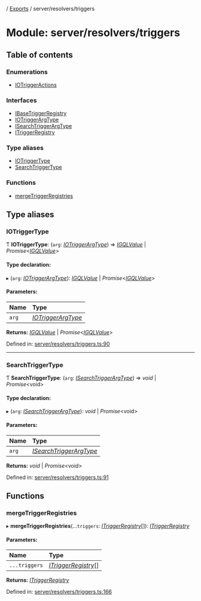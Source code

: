 [](../README.md) / [Exports](../modules.md) / server/resolvers/triggers

# Module: server/resolvers/triggers

## Table of contents

### Enumerations

- [IOTriggerActions](../enums/server_resolvers_triggers.iotriggeractions.md)

### Interfaces

- [IBaseTriggerRegistry](../interfaces/server_resolvers_triggers.ibasetriggerregistry.md)
- [IOTriggerArgType](../interfaces/server_resolvers_triggers.iotriggerargtype.md)
- [ISearchTriggerArgType](../interfaces/server_resolvers_triggers.isearchtriggerargtype.md)
- [ITriggerRegistry](../interfaces/server_resolvers_triggers.itriggerregistry.md)

### Type aliases

- [IOTriggerType](server_resolvers_triggers.md#iotriggertype)
- [SearchTriggerType](server_resolvers_triggers.md#searchtriggertype)

### Functions

- [mergeTriggerRegistries](server_resolvers_triggers.md#mergetriggerregistries)

## Type aliases

### IOTriggerType

Ƭ **IOTriggerType**: (`arg`: [*IOTriggerArgType*](../interfaces/server_resolvers_triggers.iotriggerargtype.md)) => [*IGQLValue*](../interfaces/gql_querier.igqlvalue.md) \| *Promise*<[*IGQLValue*](../interfaces/gql_querier.igqlvalue.md)\>

#### Type declaration:

▸ (`arg`: [*IOTriggerArgType*](../interfaces/server_resolvers_triggers.iotriggerargtype.md)): [*IGQLValue*](../interfaces/gql_querier.igqlvalue.md) \| *Promise*<[*IGQLValue*](../interfaces/gql_querier.igqlvalue.md)\>

#### Parameters:

Name | Type |
:------ | :------ |
`arg` | [*IOTriggerArgType*](../interfaces/server_resolvers_triggers.iotriggerargtype.md) |

**Returns:** [*IGQLValue*](../interfaces/gql_querier.igqlvalue.md) \| *Promise*<[*IGQLValue*](../interfaces/gql_querier.igqlvalue.md)\>

Defined in: [server/resolvers/triggers.ts:90](https://github.com/onzag/itemize/blob/11a98dec/server/resolvers/triggers.ts#L90)

___

### SearchTriggerType

Ƭ **SearchTriggerType**: (`arg`: [*ISearchTriggerArgType*](../interfaces/server_resolvers_triggers.isearchtriggerargtype.md)) => *void* \| *Promise*<void\>

#### Type declaration:

▸ (`arg`: [*ISearchTriggerArgType*](../interfaces/server_resolvers_triggers.isearchtriggerargtype.md)): *void* \| *Promise*<void\>

#### Parameters:

Name | Type |
:------ | :------ |
`arg` | [*ISearchTriggerArgType*](../interfaces/server_resolvers_triggers.isearchtriggerargtype.md) |

**Returns:** *void* \| *Promise*<void\>

Defined in: [server/resolvers/triggers.ts:91](https://github.com/onzag/itemize/blob/11a98dec/server/resolvers/triggers.ts#L91)

## Functions

### mergeTriggerRegistries

▸ **mergeTriggerRegistries**(...`triggers`: [*ITriggerRegistry*](../interfaces/server_resolvers_triggers.itriggerregistry.md)[]): [*ITriggerRegistry*](../interfaces/server_resolvers_triggers.itriggerregistry.md)

#### Parameters:

Name | Type |
:------ | :------ |
`...triggers` | [*ITriggerRegistry*](../interfaces/server_resolvers_triggers.itriggerregistry.md)[] |

**Returns:** [*ITriggerRegistry*](../interfaces/server_resolvers_triggers.itriggerregistry.md)

Defined in: [server/resolvers/triggers.ts:166](https://github.com/onzag/itemize/blob/11a98dec/server/resolvers/triggers.ts#L166)
